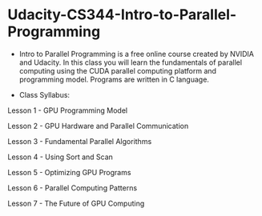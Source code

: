 # Udacity-CS344-Intro-to-Parallel-Programming

- Intro to Parallel Programming is a free online course created by NVIDIA and Udacity. In this class you will learn the fundamentals of parallel computing using the CUDA parallel computing platform and programming model. Programs are written in C language.

- Class Syllabus:

Lesson 1 - GPU Programming Model

Lesson 2 - GPU Hardware and Parallel Communication

Lesson 3 - Fundamental Parallel Algorithms

Lesson 4 - Using Sort and Scan

Lesson 5 - Optimizing GPU Programs

Lesson 6 - Parallel Computing Patterns

Lesson 7 - The Future of GPU Computing
